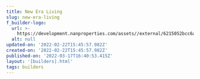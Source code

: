 ```yaml
---
title: New Era Living
slug: new-era-living
f_builder-logo:
  url: >-
    https://development.nanproperties.com/assets//external/6215052bcc6a6e46db34613b_new20era20logo-no20background-01202.png
  alt: null
updated-on: '2022-02-22T15:45:57.982Z'
created-on: '2022-02-22T15:45:57.982Z'
published-on: '2022-03-17T16:40:53.415Z'
layout: '[builders].html'
tags: builders
---
```



